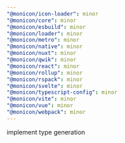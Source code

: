 ```yaml
---
"@monicon/icon-loader": minor
"@monicon/core": minor
"@monicon/esbuild": minor
"@monicon/loader": minor
"@monicon/metro": minor
"@monicon/native": minor
"@monicon/nuxt": minor
"@monicon/qwik": minor
"@monicon/react": minor
"@monicon/rollup": minor
"@monicon/rspack": minor
"@monicon/svelte": minor
"@monicon/typescript-config": minor
"@monicon/vite": minor
"@monicon/vue": minor
"@monicon/webpack": minor
---
```


implement type generation
